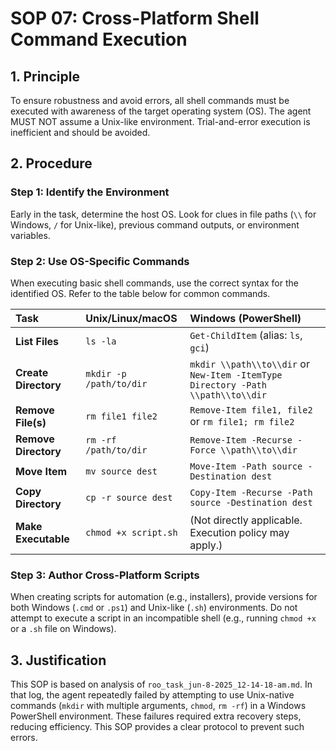 # SOP 07: Cross-Platform Shell Command Execution

## 1. Principle

To ensure robustness and avoid errors, all shell commands must be executed with awareness of the target operating system (OS). The agent MUST NOT assume a Unix-like environment. Trial-and-error execution is inefficient and should be avoided.

## 2. Procedure

### Step 1: Identify the Environment

Early in the task, determine the host OS. Look for clues in file paths (`\\` for Windows, `/` for Unix-like), previous command outputs, or environment variables.

### Step 2: Use OS-Specific Commands

When executing basic shell commands, use the correct syntax for the identified OS. Refer to the table below for common commands.

| Task | Unix/Linux/macOS | Windows (PowerShell) |
| :--- | :--- | :--- |
| **List Files** | `ls -la` | `Get-ChildItem` (alias: `ls`, `gci`) |
| **Create Directory** | `mkdir -p /path/to/dir` | `mkdir \\path\\to\\dir` or `New-Item -ItemType Directory -Path \\path\\to\\dir` |
| **Remove File(s)** | `rm file1 file2` | `Remove-Item file1, file2` or `rm file1; rm file2` |
| **Remove Directory** | `rm -rf /path/to/dir` | `Remove-Item -Recurse -Force \\path\\to\\dir` |
| **Move Item** | `mv source dest` | `Move-Item -Path source -Destination dest` |
| **Copy Directory**| `cp -r source dest` | `Copy-Item -Recurse -Path source -Destination dest` |
| **Make Executable** | `chmod +x script.sh` | (Not directly applicable. Execution policy may apply.) |

### Step 3: Author Cross-Platform Scripts

When creating scripts for automation (e.g., installers), provide versions for both Windows (`.cmd` or `.ps1`) and Unix-like (`.sh`) environments. Do not attempt to execute a script in an incompatible shell (e.g., running `chmod +x` or a `.sh` file on Windows).

## 3. Justification

This SOP is based on analysis of `roo_task_jun-8-2025_12-14-18-am.md`. In that log, the agent repeatedly failed by attempting to use Unix-native commands (`mkdir` with multiple arguments, `chmod`, `rm -rf`) in a Windows PowerShell environment. These failures required extra recovery steps, reducing efficiency. This SOP provides a clear protocol to prevent such errors.